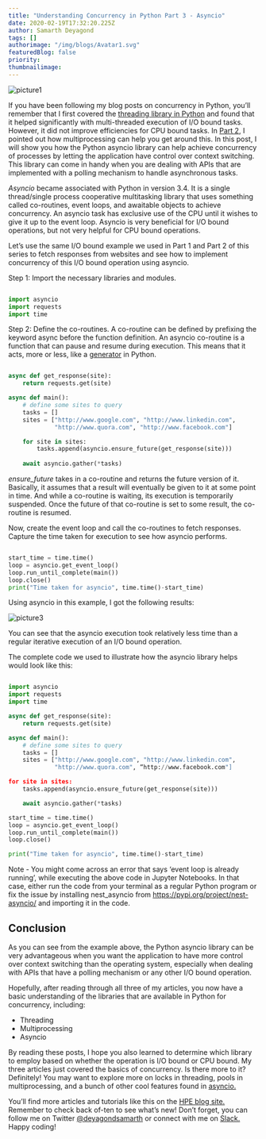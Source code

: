 ```yaml
---
title: "Understanding Concurrency in Python Part 3 - Asyncio"
date: 2020-02-19T17:32:20.225Z
author: Samarth Deyagond 
tags: []
authorimage: "/img/blogs/Avatar1.svg"
featuredBlog: false
priority:
thumbnailimage:
---
```

![picture1](https://hpe-developer-portal.s3.amazonaws.com/uploads/media/2020/1/picture1-1582323160514.png)

If you have been following my blog posts on concurrency in Python, you’ll remember that I first covered the [threading library in Python](https://developer.hpe.com/blog/understanding-concurrency-in-python-part-1-threading) and found that it helped significantly with multi-threaded execution of I/O bound tasks. However, it did not improve efficiencies for CPU bound tasks. In [Part 2](https://developer.hpe.com/blog/understanding-concurrency-in-python-part-2-multiprocessing), I pointed out how multiprocessing can help you get around this. In this post, I will show you how the Python asyncio library can help achieve concurrency of processes by letting the application have control over context switching. This library can come in handy when you are dealing with APIs that are implemented with a polling mechanism to handle asynchronous tasks. 

*Asyncio* became associated with Python in version 3.4. It is a single thread/single process cooperative multitasking library that uses something called co-routines, event loops, and awaitable objects to achieve concurrency. An asyncio task has exclusive use of the CPU until it wishes to give it up to the event loop. Asyncio is very beneficial for I/O bound operations, but not very helpful for CPU bound operations.

Let’s use the same I/O bound example we used in Part 1 and Part 2 of this series to fetch responses from websites and see how to implement concurrency of this I/O bound operation using asyncio.

Step 1: Import the necessary libraries and modules.


```python

import asyncio
import requests
import time

```

Step 2: Define the co-routines. A co-routine can be defined by prefixing the keyword async before the function definition. An asyncio co-routine is a function that can pause and resume during execution. This means that it acts, more or less, like a [generator](https://wiki.python.org/moin/Generators) in Python.


```python

async def get_response(site):
    return requests.get(site)

async def main():
    # define some sites to query
    tasks = []
    sites = ["http://www.google.com", "http://www.linkedin.com",
             "http://www.quora.com", "http://www.facebook.com"]

    for site in sites:
        tasks.append(asyncio.ensure_future(get_response(site)))
    
    await asyncio.gather(*tasks)

```

*ensure_future* takes in a co-routine and returns the future version of it. Basically, it assumes that a result will eventually be given to it at some point in time. And while a co-routine is waiting, its execution is temporarily suspended. Once the future of that co-routine is set to some result, the co-routine is resumed.

Now, create the event loop and call the co-routines to fetch responses. Capture the time taken for execution to see how asyncio performs.


```python

start_time = time.time()
loop = asyncio.get_event_loop()
loop.run_until_complete(main())
loop.close()
print("Time taken for asyncio", time.time()-start_time)


```

Using asyncio in this example, I got the following results:


![picture3](https://hpe-developer-portal.s3.amazonaws.com/uploads/media/2020/1/picture3-1582323145443.png)

You can see that the asyncio execution took relatively less time than a regular iterative execution of an I/O bound operation.


The complete code we used to illustrate how the asyncio library helps would look like this:


```python

import asyncio
import requests
import time

async def get_response(site):
    return requests.get(site)

async def main():
    # define some sites to query
    tasks = []
    sites = ["http://www.google.com", "http://www.linkedin.com",
             "http://www.quora.com", “http://www.facebook.com"]

for site in sites:
    tasks.append(asyncio.ensure_future(get_response(site)))

    await asyncio.gather(*tasks)

start_time = time.time()
loop = asyncio.get_event_loop()
loop.run_until_complete(main())
loop.close()

print("Time taken for asyncio", time.time()-start_time)

```

Note - You might come across an error that says ‘event loop is already running’, while executing the above code in Jupyter Notebooks. In that case, either run the code from your terminal as a regular Python program or fix the issue by installing nest_asyncio from https://pypi.org/project/nest-asyncio/ and importing it in the code.

## Conclusion

As you can see from the example above, the Python asyncio library can be very advantageous when you want the application to have more control over context switching than the operating system, especially when dealing with APIs that have a polling mechanism or any other I/O bound operation. 

Hopefully, after reading through all three of my articles, you now have a basic understanding of the libraries that are available in Python for concurrency, including:

- Threading
- Multiprocessing
- Asyncio

By reading these posts, I hope you also learned to determine which library to employ based on whether the operation is I/O bound or CPU bound. My three articles just covered the basics of concurrency. Is there more to it? Definitely! You may want to explore more on locks in threading, pools in multiprocessing, and a bunch of other cool features found in [asyncio.](https://docs.python.org/3/library/asyncio.html)  

You’ll find more articles and tutorials like this on the [HPE blog site.](https://developer.hpe.com/blog) Remember to check back of-ten to see what’s new! Don’t forget, you can follow me on Twitter [@deyagondsamarth](https://twitter.com/deyagondsamarth) or connect with me on [Slack.](https://hpedev.slack.com/?redir=%2Fteam%2FUQM0ZTE1F) Happy coding!

